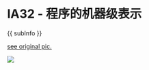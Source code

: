 <conf style='display:none'>
title: IA32 - 程序的机器级表示
cate: magic
permalink: http://sniky.github.com/magic/IA-32.html
tags: c
author: me
</conf>

IA32 - 程序的机器级表示
====
{{ subInfo }}

[see original pic.](http://sniky.github.io/ui/image/ia32.png)

<p class='blog-img'>
<img src='http://sniky.github.io/ui/image/ia32.png' />
</p>